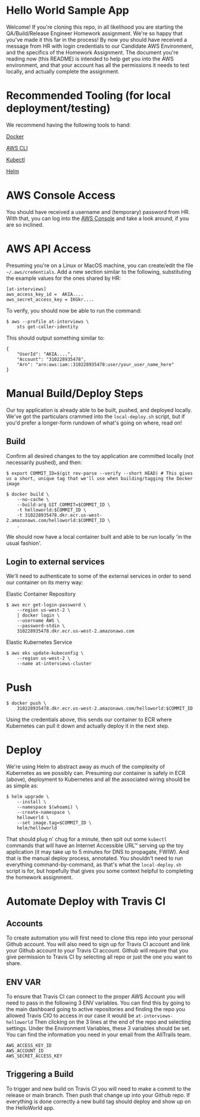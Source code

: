# Hello World Sample App
Welcome!  If you're cloning this repo, in all likelihood you are starting the QA/Build/Release Engineer Homework assignment.  We're so happy that you've made it this far in the process!  By now you should have received a message from HR with login credentials to our Candidate AWS Environment, and the specifics of the Homework Assignment.  The document you're reading now (this README) is intended to help get you into the AWS environment, and that your account has all the permissions it needs to test locally, and actually complete the assignment.  

# Recommended Tooling (for local deployment/testing)
We recommend having the following tools to hand:

[Docker](https://www.docker.com/products/docker-desktop)

[AWS CLI](https://docs.aws.amazon.com/cli/latest/userguide/getting-started-install.html)

[Kubectl](https://kubernetes.io/docs/tasks/tools/install-kubectl-macos/#install-with-homebrew-on-macos)

[Helm](https://helm.sh)

# AWS Console Access
You should have received a username and (temporary) password from HR.  With that, you can log into the [AWS Console](at-interviews.signin.aws.amazon.com/) and take a look around, if you are so inclined.  

# AWS API Access
Presuming you're on a Linux or MacOS machine, you can create/edit the file `~/.aws/credentials`.  Add a new section similar to the following, substituting the example values for the ones shared by HR:
```
[at-interviews]
aws_access_key_id =  AKIA....
aws_secret_access_key = IKGkr....
```

To verify, you should now be able to run the command:
```
$ aws --profile at-interviews \
    sts get-caller-identity
```
This should output something similar to:
```
{
    "UserId": "AKIA....",
    "Account": "310228935478",
    "Arn": "arn:aws:iam::310228935478:user/your_user_name_here"
}
```

# Manual Build/Deploy Steps
Our toy application is already able to be built, pushed, and deployed locally. We've got the particulars crammed into the `local-deploy.sh` script, but if you'd prefer a longer-form rundown of what's going on where, read on!

## Build

Confirm all desired changes to the toy application are committed locally (not necessarily pushed), and then:
```
$ export COMMIT_ID=$(git rev-parse --verify --short HEAD) # This gives us a short, unique tag that we'll use when building/tagging the Docker image

```
```
$ docker build \
    --no-cache \
    --build-arg GIT_COMMIT=$COMMIT_ID \
    -t helloworld:$COMMIT_ID \
    -t 310228935478.dkr.ecr.us-west-2.amazonaws.com/helloworld:$COMMIT_ID \
    .
```

We should now have a local container built and able to be run locally 'in the usual fashion'.

## Login to external services
We'll need to authenticate to some of the external services in order to send our container on its merry way:

Elastic Container Repository
```
$ aws ecr get-login-password \
    --region us-west-2 \
    | docker login \
    --username AWS \
    --password-stdin \
    310228935478.dkr.ecr.us-west-2.amazonaws.com
```

Elastic Kubernetes Service
```
$ aws eks update-kubeconfig \
    --region us-west-2 \
    --name at-interviews-cluster
```

# Push
```
$ docker push \
    310228935478.dkr.ecr.us-west-2.amazonaws.com/helloworld:$COMMIT_ID
```
Using the credentials above, this sends our container to ECR where Kubernetes can pull it down and actually deploy it in the next step.  

# Deploy
We're using Helm to abstract away as much of the complexity of Kubernetes as we possibly can.  Presuming our container is safely in ECR (above), deployment to Kubernetes and all the associated wiring should be as simple as:
```
$ helm upgrade \
    --install \
    --namespace $(whoami) \
    --create-namespace \
    helloworld \
    --set image.tag=$COMMIT_ID \
    helm/helloworld
```
That should plug n' chug for a minute, then spit out some `kubectl` commands that will have an Internet Accessible URL™ serving up the toy application (it may take up to 5 minutes for DNS to propagate, FWIW).  And that is the manual deploy process, annotated.  You shouldn't need to run everything command-by-command, as that's what the `local-deploy.sh` script is for, but hopefully that gives you some context helpful to completing the homework assignment.  

# Automate Deploy with Travis CI

## Accounts
To create automation you will first need to clone this repo into your personal Github account.  You will also need to sign up for Travis CI account and link your Github account to your Travis CI account.  Github will require that you give permission to Travis CI by selecting all repo or just the one you want to share.

## ENV VAR
To ensure that Travis CI can connect to the proper AWS Account you will need to pass in the following 3 ENV variables.  You can find this by going to the main dashboard going to active repositories and finding the repo you allowed Travis CIO to access in our case it would be `at-interviews-helloworld` Then clicking on the 3 lines at the end of the repo and selecting settings.  Under the Environment Variables, these 3 variables should be set.  You can find the information you need in your email from the AllTrails team.

```
AWS_ACCESS_KEY_ID
AWS_ACCOUNT_ID
AWS_SECRET_ACCESS_KEY
```

## Triggering a Build
To trigger and new build on Travis CI you will need to make a commit to the release or main branch.  Then push that change up into your Github repo.  If everything is done correctly a new build tag should deploy and show up on the HelloWorld app.
